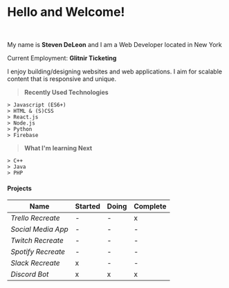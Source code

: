 Hello and Welcome!
===================
<br>
<p>
My name is <strong>Steven DeLeon</strong> and I am a Web Developer located in New York 
</p>
<p>
Current Employment: <strong>Glitnir Ticketing</strong>
</p>
<p>
I enjoy building/designing websites and web applications. I aim for scalable content that is responsive and unique.<br>
</p>

> **Recently Used Technologies**
> 
```
> Javascript (ES6+)
> HTML & (S)CSS
> React.js
> Node.js
> Python
> Firebase
```

> **What I'm learning Next**
```
> C++
> Java
> PHP
```
#### Projects

|Name   |   Started|  Doing |  Complete|
|---|---|---|---|
|<em>Trello Recreate</em> | -| -| x |
|<em>Social Media App</em> | -|   -|   -|
|<em>Twitch Recreate</em> |   -|   -|   -|
|<em>Spotify Recreate</em> |   -|   -|   -|
|<em>Slack Recreate</em> |   x|   -|   -|
| <em>Discord Bot</em> |   x|   x|   x|




<!--
**Stevendeleon/Stevendeleon** is a ✨ _special_ ✨ repository because its `README.md` (this file) appears on your GitHub profile.

Here are some ideas to get you started:

- 🔭 I’m currently working on ...
- 🌱 I’m currently learning ...
- 👯 I’m looking to collaborate on ...
- 🤔 I’m looking for help with ...
- 💬 Ask me about ...
- 📫 How to reach me: ...
- 😄 Pronouns: ...
- ⚡ Fun fact: ...



-->

